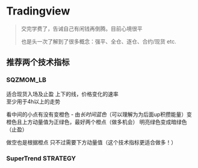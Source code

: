 # Tradingview

> 交完学费了，告诫自己有闲钱再倒腾。目前心境很平
>
> 也是头一次了解到了很多概念：强平、全仓、逐仓、合约/现货 etc.

## 推荐两个技术指标

### SQZMOM_LB

适合现货入场及止盈
上下的线，价格变化的速率  
至少用于4h以上的走势

看中间的小点有没有变橙色  - 由*长时间蓝色*（可以理解为为后面up积攒能量）变橙色且上方动量值为正绿色，最好两个橙点（做多机会）
明亮绿色变成暗绿色（止盈）

做空也是根据橙点   只不过需要下方动量值（这个技术指标更适合做多！）

### SuperTrend STRATEGY